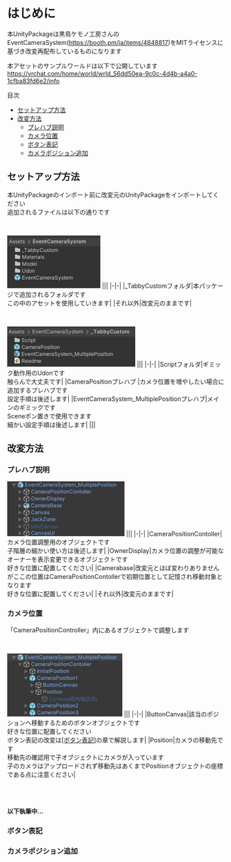 # はじめに<!-- omit in toc -->
本UnityPackageは黒鳥ケモノ工房さんのEventCameraSystem(https://booth.pm/ja/items/4848817)をMITライセンスに基づき改変再配布しているものになります

本アセットのサンプルワールドは以下で公開しています<br>
https://vrchat.com/home/world/wrld_56dd50ea-9c0c-4d4b-a4a0-1cfba83fd6e2/info

目次
- [セットアップ方法](#セットアップ方法)
- [改変方法](#改変方法)
  - [プレハブ説明](#プレハブ説明)
  - [カメラ位置](#カメラ位置)
  - [ボタン表記](#ボタン表記)
  - [カメラポジション追加](#カメラポジション追加)

<div style="page-break-before:always"></div>


## セットアップ方法
本UnityPackageのインポート前に改変元のUnityPackageをインポートしてください</br>
追加されるファイルは以下の通りです

<br>

![](Document/AssetsFolder.png)
|||
|-|-|
|_TabbyCustomフォルダ|本パッケージで追加されるフォルダです<br>この中のアセットを使用していきます|
|それ以外|改変元のままです|

<br>

![](Document/TabbyAssetsFolder.png)
|||
|-|-|
|Scriptフォルダ|ギミック動作用のUdonです<br>触らんで大丈夫です|
|CameraPositionプレハブ |カメラ位置を増やしたい場合に追加するプレハブです<br>設定手順は後述します|
|EventCameraSystem_MultiplePositionプレハブ|メインのギミックです<br>Sceneポン置きで使用できます<br>細かい設定手順は後述します|
|||

<div style="page-break-before:always"></div>


## 改変方法
### プレハブ説明

![](Document/Prefab.png)
|||
|-|-|
|CameraPositionContoller|カメラ位置調整用のオブジェクトです<br>子階層の細かい使い方は後述します|
|OwnerDisplay|カメラ位置の調整が可能なオーナーを表示変更できるオブジェクトです<br>好きな位置に配置してください|
|Camerabase|改変元とほぼ変わりありませんがここの位置はCameraPositionContollerで初期位置として記憶され移動対象となります<br>好きな位置に配置してください|
|それ以外|改変元のままです|

### カメラ位置
「CameraPositionController」内にあるオブジェクトで調整します

<br>

![](Document/CameraPositionContoller.png)
|||
|-|-|
|ButtonCanvas|該当のポジションへ移動するためのボタンオブジェクトです<br>好きな位置に配置してください<br>ボタン表記の改変は[\[ボタン表記\]](#ボタン表記)の章で解説します|
|Position|カメラの移動先です<br>移動先の確認用で子オブジェクトにカメラが入っています<br>子のカメラはアップロードされず移動先はあくまでPositionオブジェクトの座標である点に注意ください|


<br><br><br>
**以下執筆中...**

### ボタン表記
### カメラポジション追加
